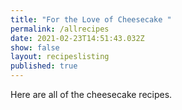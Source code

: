 ```yaml
---
title: "For the Love of Cheesecake "
permalink: /allrecipes
date: 2021-02-23T14:51:43.032Z
show: false
layout: recipeslisting
published: true
---
```

Here are all of the cheesecake recipes.
